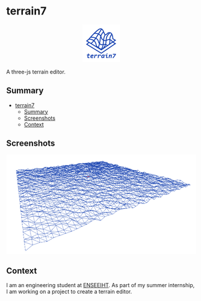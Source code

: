 # terrain7

<p align="center">
  <img src="docs/assets/logo/logo-with-text-x0.1.png" />
</p>

A three-js terrain editor.

## Summary

- [terrain7](#terrain7)
  - [Summary](#summary)
  - [Screenshots](#screenshots)
  - [Context](#context)

## Screenshots

<p align="center">
  <img src="docs/assets/screenshots/screenshot-22-06-14.png" />
</p>

## Context

I am an engineering student at [ENSEEIHT](https://www.enseeiht.fr/fr/index.html).
As part of my summer internship, I am working on a project to create a terrain editor.
